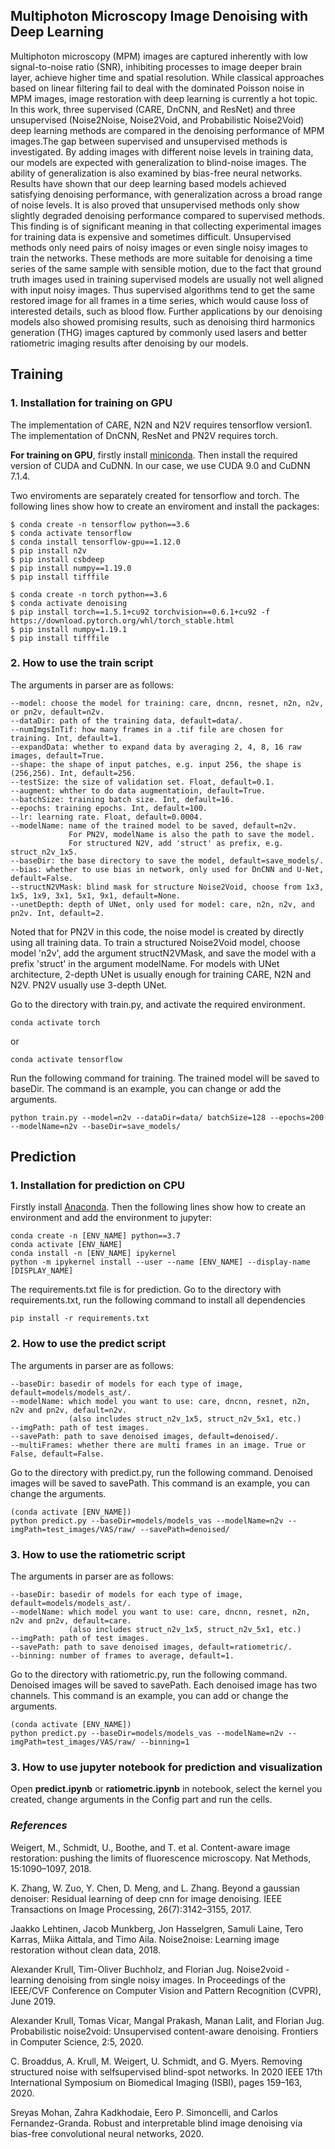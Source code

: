 ## Multiphoton Microscopy Image Denoising with Deep Learning

Multiphoton microscopy (MPM) images are captured inherently with low signal-to-noise ratio (SNR), inhibiting
processes to image deeper brain layer, achieve higher time and spatial resolution. While classical
approaches based on linear filtering fail to deal with the dominated Poisson noise in MPM images, image
restoration with deep learning is currently a hot topic. In this work, three supervised (CARE, DnCNN, and ResNet) and three unsupervised (Noise2Noise, Noise2Void, and Probabilistic Noise2Void) deep learning methods are compared in the denoising performance of MPM images.The gap between supervised and unsupervised methods is investigated. By adding images with different noise levels in training data, our models are expected with generalization to blind-noise images. The ability of generalization
is also examined by bias-free neural networks. Results have shown that our deep learning based models achieved satisfying denoising performance, with generalization across a broad range of noise levels. It is also proved that unsupervised methods only show slightly degraded denoising performance compared to supervised methods. This finding is of significant meaning in that collecting experimental images for training data is expensive and sometimes difficult. Unsupervised methods only need pairs of noisy images or even single noisy images to train the networks. These methods are more suitable for denoising a time series of the same sample with sensible motion, due to the fact that ground truth images used in training supervised models are usually not well aligned with input noisy images. Thus supervised algorithms tend to get the same restored image for all frames in a time series, which would cause loss of interested details, such as blood flow. Further applications by our denoising models also showed promising results, such as denoising third harmonics generation (THG) images captured by commonly used lasers and better ratiometric imaging results after denoising by our models.

## Training

### 1. Installation for training on GPU

The implementation of CARE, N2N and N2V requires tensorflow version1. The implementation of DnCNN, ResNet and PN2V requires torch. 

**For training on GPU**, firstly install [miniconda](https://docs.conda.io/en/latest/miniconda.html). Then install the required version of CUDA and CuDNN. In our case, we use CUDA 9.0 and CuDNN 7.1.4.

Two enviroments are separately created for tensorflow and torch. The following lines show how to create an enviroment and install the packages:
``` 
$ conda create -n tensorflow python==3.6
$ conda activate tensorflow
$ conda install tensorflow-gpu==1.12.0
$ pip install n2v
$ pip install csbdeep
$ pip install numpy==1.19.0
$ pip install tifffile
```

``` 
$ conda create -n torch python==3.6
$ conda activate denoising
$ pip install torch==1.5.1+cu92 torchvision==0.6.1+cu92 -f https://download.pytorch.org/whl/torch_stable.html
$ pip install numpy=1.19.1
$ pip install tifffile
```

### 2. How to use the train script

The arguments in parser are as follows:
```
--model: choose the model for training: care, dncnn, resnet, n2n, n2v, or pn2v, default=n2v.
--dataDir: path of the training data, default=data/.
--numImgsInTif: how many frames in a .tif file are chosen for training. Int, default=1.
--expandData: whether to expand data by averaging 2, 4, 8, 16 raw images, default=True.
--shape: the shape of input patches, e.g. input 256, the shape is (256,256). Int, default=256.
--testSize: the size of validation set. Float, default=0.1.
--augment: whther to do data augmentatioin, default=True.
--batchSize: training batch size. Int, default=16.
--epochs: training epochs. Int, default=100.
--lr: learning rate. Float, default=0.0004.
--modelName: name of the trained model to be saved, default=n2v.
             For PN2V, modelName is also the path to save the model.
             For structured N2V, add 'struct' as prefix, e.g. struct_n2v_1x5.
--baseDir: the base directory to save the model, default=save_models/.
--bias: whether to use bias in network, only used for DnCNN and U-Net, default=False.
--structN2VMask: blind mask for structure Noise2Void, choose from 1x3, 1x5, 1x9, 3x1, 5x1, 9x1, default=None.
--unetDepth: depth of UNet, only used for model: care, n2n, n2v, and pn2v. Int, default=2.
```
Noted that for PN2V in this code, the noise model is created by directly using all training data. To train a structured Noise2Void model, choose model 'n2v', add the argument structN2VMask, and save the model with a prefix 'struct' in the argument modelName. For models with UNet architecture, 2-depth UNet is usually enough for training CARE, N2N and N2V. PN2V usually use 3-depth UNet.

Go to the directory with train.py, and activate the required environment.
```
conda activate torch   
```
or
```
conda activate tensorflow
```
Run the following command for training. The trained model will be saved to baseDir. The command is an example, you can change or add the arguments.
```
python train.py --model=n2v --dataDir=data/ batchSize=128 --epochs=200 --modelName=n2v --baseDir=save_models/
```

## Prediction

### 1. Installation for prediction on CPU

Firstly install [Anaconda](https://docs.anaconda.com/anaconda/install/windows/). Then the following lines show how to create an environment and add the environment to jupyter:

```
conda create -n [ENV_NAME] python==3.7
conda activate [ENV_NAME]
conda install -n [ENV_NAME] ipykernel
python -m ipykernel install --user --name [ENV_NAME] --display-name [DISPLAY_NAME]
```

The requirements.txt file is for prediction. Go to the directory with requirements.txt, run the following command to install all dependencies
```
pip install -r requirements.txt
```

### 2. How to use the predict script

The arguments in parser are as follows:

```
--baseDir: basedir of models for each type of image, default=models/models_ast/.
--modelName: which model you want to use: care, dncnn, resnet, n2n, n2v and pn2v, default=n2v.
             (also includes struct_n2v_1x5, struct_n2v_5x1, etc.)
--imgPath: path of test images.
--savePath: path to save denoised images, default=denoised/.
--multiFrames: whether there are multi frames in an image. True or False, default=False.
```

Go to the directory with predict.py, run the following command. Denoised images will be saved to savePath. This command is an example, you can change the arguments.
```
(conda activate [ENV_NAME])
python predict.py --baseDir=models/models_vas --modelName=n2v --imgPath=test_images/VAS/raw/ --savePath=denoised/
```

### 3. How to use the ratiometric script

The arguments in parser are as follows:

```
--baseDir: basedir of models for each type of image, default=models/models_ast/.
--modelName: which model you want to use: care, dncnn, resnet, n2n, n2v and pn2v, default=care.
             (also includes struct_n2v_1x5, struct_n2v_5x1, etc.)
--imgPath: path of test images.
--savePath: path to save denoised images, default=ratiometric/.
--binning: number of frames to average, default=1.
```

Go to the directory with ratiometric.py, run the following command. Denoised images will be saved to savePath. Each denoised image has two channels. This command is an example, you can add or change the arguments.
```
(conda activate [ENV_NAME])
python predict.py --baseDir=models/models_vas --modelName=n2v --imgPath=test_images/VAS/raw/ --binning=1
```

### 3. How to use jupyter notebook for prediction and visualization

Open **predict.ipynb** or **ratiometric.ipynb** in notebook, select the kernel you created, change arguments in the Config part and run the cells.

### *References*

Weigert, M., Schmidt, U., Boothe, and T. et al. Content-aware image restoration: pushing the limits of fluorescence microscopy. Nat Methods, 15:1090–1097, 2018.

K. Zhang, W. Zuo, Y. Chen, D. Meng, and L. Zhang. Beyond a gaussian denoiser: Residual learning of deep cnn for image denoising. IEEE Transactions on Image Processing, 26(7):3142–3155, 2017.

Jaakko Lehtinen, Jacob Munkberg, Jon Hasselgren, Samuli Laine, Tero Karras, Miika Aittala, and Timo Aila. Noise2noise: Learning image restoration without clean data, 2018.

Alexander Krull, Tim-Oliver Buchholz, and Florian Jug. Noise2void - learning denoising from single noisy images. In Proceedings of the IEEE/CVF Conference on Computer Vision and Pattern Recognition (CVPR), June 2019.

Alexander Krull, Tomas Vicar, Mangal Prakash, Manan Lalit, and Florian Jug. Probabilistic noise2void: Unsupervised content-aware denoising. Frontiers in Computer Science, 2:5, 2020.

C. Broaddus, A. Krull, M. Weigert, U. Schmidt, and G. Myers. Removing structured noise with selfsupervised blind-spot networks. In 2020 IEEE 17th International Symposium on Biomedical Imaging (ISBI), pages 159–163, 2020.

Sreyas Mohan, Zahra Kadkhodaie, Eero P. Simoncelli, and Carlos Fernandez-Granda. Robust and interpretable blind image denoising via bias-free convolutional neural networks, 2020.
